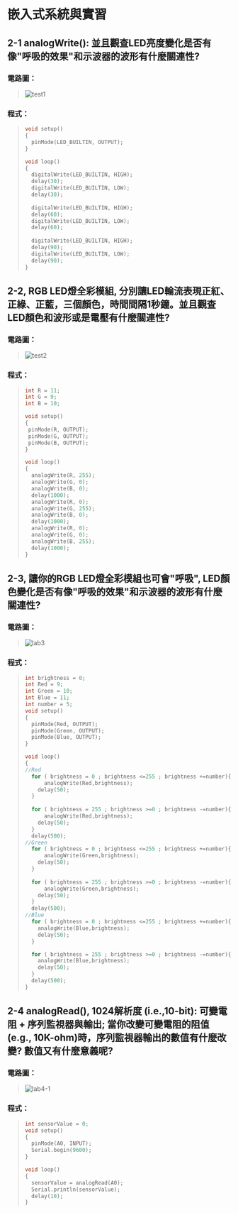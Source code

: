 # 嵌入式系統與實習

## 2-1 analogWrite(): 並且觀查LED亮度變化是否有像"呼吸的效果"和示波器的波形有什麼關連性?

### 電路圖：
> ![test1](https://user-images.githubusercontent.com/31268069/132115079-7816d953-140b-4f84-aa95-9427b47de9dd.gif)

### 程式：
> ```c++
> void setup()
> {
>   pinMode(LED_BUILTIN, OUTPUT);
> }
> 
> void loop()
> {
>   digitalWrite(LED_BUILTIN, HIGH);
>   delay(30); 
>   digitalWrite(LED_BUILTIN, LOW);
>   delay(30); 
>   
>   digitalWrite(LED_BUILTIN, HIGH);
>   delay(60); 
>   digitalWrite(LED_BUILTIN, LOW);
>   delay(60);
>   
>   digitalWrite(LED_BUILTIN, HIGH);
>   delay(90);
>   digitalWrite(LED_BUILTIN, LOW);
>   delay(90); 
> }
> ```



## 2-2, RGB LED燈全彩模組, 分別讓LED輪流表現正紅、正綠、正藍，三個顏色，時間間隔1秒鐘。並且觀查LED顏色和波形或是電壓有什麼關連性?

### 電路圖：
> ![test2](https://user-images.githubusercontent.com/31268069/132115082-819007ea-5e67-49a0-a76f-4ff99fec2c43.gif)

### 程式：
> ```c++
>int R = 11;
>int G = 9;
>int B = 10;
>
>void setup()
>{
>  pinMode(R, OUTPUT);
>  pinMode(G, OUTPUT);
>  pinMode(B, OUTPUT);  
>}
>
>void loop()
>{
>	analogWrite(R, 255);
>	analogWrite(G, 0);
>	analogWrite(B, 0);
>  	delay(1000);
>	analogWrite(R, 0);
>	analogWrite(G, 255);
>	analogWrite(B, 0);
>  	delay(1000);
>	analogWrite(R, 0);
>	analogWrite(G, 0);
>	analogWrite(B, 255);
>  	delay(1000);  
>}
> ```

## 2-3, 讓你的RGB LED燈全彩模組也可會"呼吸", LED顏色變化是否有像"呼吸的效果"和示波器的波形有什麼關連性?

### 電路圖：
> ![lab3](https://user-images.githubusercontent.com/31268069/132971088-573ba7b4-7c84-4bae-988c-de328ad67ae3.gif)

### 程式：
> ```c++
> int brightness = 0;
> int Red = 9;
> int Green = 10;
> int Blue = 11;
> int number = 5;
> void setup()
> {
>   pinMode(Red, OUTPUT);
>   pinMode(Green, OUTPUT);
>   pinMode(Blue, OUTPUT);
> }
> 
> void loop()
> {
> //Red
>   for ( brightness = 0 ; brightness <=255 ; brightness +=number){
>   	analogWrite(Red,brightness);
>     delay(50);
>   }
>   
>   for ( brightness = 255 ; brightness >=0 ; brightness -=number){
>   	analogWrite(Red,brightness);
>     delay(50);
>   }
>   delay(500);
> //Green
>   for ( brightness = 0 ; brightness <=255 ; brightness +=number){
>   	analogWrite(Green,brightness);
>     delay(50);
>   }
>   
>   for ( brightness = 255 ; brightness >=0 ; brightness -=number){
>   	analogWrite(Green,brightness);
>     delay(50);
>   }
>   delay(500);
> //Blue
>   for ( brightness = 0 ; brightness <=255 ; brightness +=number){
>     analogWrite(Blue,brightness);
>     delay(50);
>   }
> 
>   for ( brightness = 255 ; brightness >=0 ; brightness -=number){
>     analogWrite(Blue,brightness);
>     delay(50);
>   }
>   delay(500);
> }
> ```

## 2-4 analogRead(), 1024解析度 (i.e.,10-bit): 可變電阻 + 序列監視器與輸出; 當你改變可變電阻的阻值(e.g., 10K-ohm)時，序列監視器輸出的數值有什麼改變? 數值又有什麼意義呢?

### 電路圖：
> ![lab4-1](https://user-images.githubusercontent.com/31268069/132971779-d25805dd-067d-479b-882f-0676104a13b4.gif)

### 程式：
> ```c++
> int sensorValue = 0;
> void setup()
> {
>   pinMode(A0, INPUT);
>   Serial.begin(9600);
> }
> 
> void loop()
> {
>   sensorValue = analogRead(A0);
>   Serial.println(sensorValue);
>   delay(10);
> }
> ```
